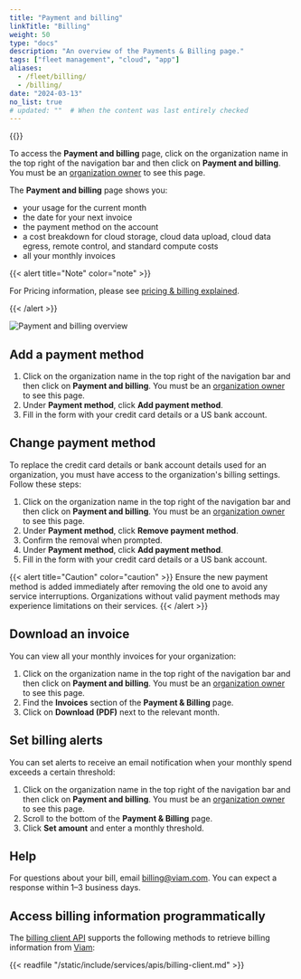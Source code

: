 ```yaml
---
title: "Payment and billing"
linkTitle: "Billing"
weight: 50
type: "docs"
description: "An overview of the Payments & Billing page."
tags: ["fleet management", "cloud", "app"]
aliases:
  - /fleet/billing/
  - /billing/
date: "2024-03-13"
no_list: true
# updated: ""  # When the content was last entirely checked
---
```


{{<imgproc src="/billing-menu.png" resize="400x" declaredimensions=true alt="Payment and billing menu item" class="alignright shadow">}}

To access the **Payment and billing** page, click on the organization name in the top right of the navigation bar and then click on **Payment and billing**.
You must be an [organization owner](/manage/manage/rbac/) to see this page.

The **Payment and billing** page shows you:

- your usage for the current month
- the date for your next invoice
- the payment method on the account
- a cost breakdown for cloud storage, cloud data upload, cloud data egress, remote control, and standard compute costs
- all your monthly invoices

{{< alert title="Note" color="note" >}}

For Pricing information, please see [pricing & billing explained](https://www.viam.com/product/pricing).

{{< /alert >}}

![Payment and billing overview](/billing-overview.png)

## Add a payment method

1. Click on the organization name in the top right of the navigation bar and then click on **Payment and billing**.
   You must be an [organization owner](https://docs.viam.com/manage/manage/rbac/) to see this page.
1. Under **Payment method**, click **Add payment method**.
1. Fill in the form with your credit card details or a US bank account.

## Change payment method

To replace the credit card details or bank account details used for an organization, you must have access to the organization's billing settings.
Follow these steps:

1. Click on the organization name in the top right of the navigation bar and then click on **Payment and billing**.
   You must be an [organization owner](https://docs.viam.com/manage/manage/rbac/) to see this page.
1. Under **Payment method**, click **Remove payment method**.
1. Confirm the removal when prompted.
1. Under **Payment method**, click **Add payment method**.
1. Fill in the form with your credit card details or a US bank account.

{{< alert title="Caution" color="caution" >}}
Ensure the new payment method is added immediately after removing the old one to avoid any service interruptions.
Organizations without valid payment methods may experience limitations on their services.
{{< /alert >}}

## Download an invoice

You can view all your monthly invoices for your organization:

1. Click on the organization name in the top right of the navigation bar and then click on **Payment and billing**.
   You must be an [organization owner](https://docs.viam.com/manage/manage/rbac/) to see this page.
1. Find the **Invoices** section of the **Payment & Billing** page.
1. Click on **Download (PDF)** next to the relevant month.

## Set billing alerts

You can set alerts to receive an email notification when your monthly spend exceeds a certain threshold:

1. Click on the organization name in the top right of the navigation bar and then click on **Payment and billing**.
   You must be an [organization owner](https://docs.viam.com/manage/manage/rbac/) to see this page.
1. Scroll to the bottom of the **Payment & Billing** page.
1. Click **Set amount** and enter a monthly threshold.

## Help

For questions about your bill, email [billing@viam.com](mailto:billing@viam.com).
You can expect a response within 1–3 business days.

## Access billing information programmatically

The [billing client API](/dev/reference/apis/billing-client/) supports the following methods to retrieve billing information from [Viam](https://app.viam.com):

{{< readfile "/static/include/services/apis/billing-client.md" >}}
